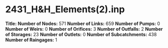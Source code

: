 # 2431_H&H_Elements(2).inp
**Title:** 
**Number of Nodes:** 571
**Number of Links:** 659
**Number of Pumps:** 0
**Number of Weirs:** 0
**Number of Orifices:** 3
**Number of Outfalls:** 2
**Number of Storages:** 23
**Number of Outlets:** 0
**Number of Subcatchments:** 438
**Number of Raingages:** 1

